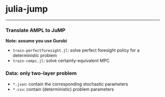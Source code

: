 # julia-jump
---

### Translate AMPL to JuMP
**Note: assume you use Gurobi**
* `train-perfectforesight.jl`: solve perfect foresight policy for a deterministic problem
* `train-cempc.jl`: solve certainty-equivalent MPC

### Data: only two-layer problem
* `*.json`: contain the corresponding stochastic parameters
* `*.csv`: contain (deterministic) problem parameters
